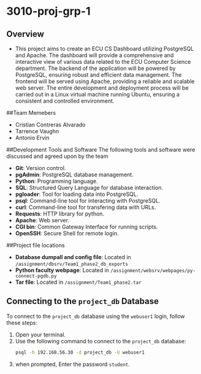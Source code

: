 # 3010-proj-grp-1

## Overview
- This project aims to create an ECU CS Dashboard utilizing PostgreSQL and Apache. The dashboard will provide a comprehensive and interactive view of various data related to the ECU Computer Science department. The backend of the application will be powered by PostgreSQL, ensuring robust and efficient data management. The frontend will be served using Apache, providing a reliable and scalable web server. The entire development and deployment process will be carried out in a Linux virtual machine running Ubuntu, ensuring a consistent and controlled environment.

##Team Memebers 
- Cristian Contreras Alvarado
- Tarrence Vaughn
- Antonio Ervin

##Development Tools and Software
The following tools and software were discussed and agreed upon by the team
- **Git**: Version control.
- **pgAdmin**: PostgreSQL database management.
- **Python**: Programming language.
- **SQL**: Structured Query Language for database interaction.
- **pgloader**: Tool for loading data into PostgreSQL.
- **psql**: Command-line tool for interacting with PostgreSQL.
- **curl**: Command-line tool for transfering data with URLs.
- **Requests**: HTTP library for python.
- **Apache**: Web server.
- **CGI bin**: Common Gateway Interface for running scripts.
- **OpenSSH**: Secure Shell for remote login.

##Project file locations
- **Database dumpall and config file**: Located in `/assignment/dbsrv/Team1_phase2_db_exports`
- **Python faculty webpage**: Located in `/assignment/websrv/webpages/py-connect-pgdb.py`
- **Tar file**: Located in `/assignment/Team1_phase2.tar`

  
## Connecting to the `project_db` Database
To connect to the `project_db` database using the `webuser1` login, follow these steps:

1. Open your terminal.
2. Use the following command to connect to the `project_db` database:
   ```bash
   psql -h 192.168.56.30 -d project_db -U webuser1
3. when prompted, Enter the password `student`.
